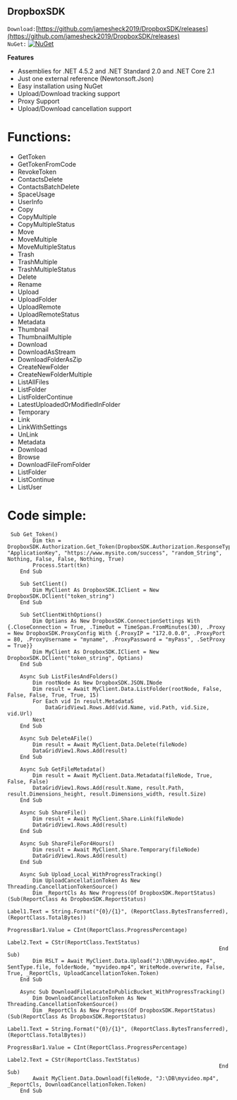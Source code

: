 ## DropboxSDK

`Download:`[https://github.com/jamesheck2019/DropboxSDK/releases](https://github.com/jamesheck2019/DropboxSDK/releases)<br>
`NuGet:`
[![NuGet](https://img.shields.io/nuget/v/DeQmaTech.DropboxSDK.svg?style=flat-square&logo=nuget)](https://www.nuget.org/packages/DeQmaTech.DropboxSDK)<br>

**Features**
* Assemblies for .NET 4.5.2 and .NET Standard 2.0 and .NET Core 2.1
* Just one external reference (Newtonsoft.Json)
* Easy installation using NuGet
* Upload/Download tracking support
* Proxy Support
* Upload/Download cancellation support

# Functions:
* GetToken
* GetTokenFromCode
* RevokeToken
* ContactsDelete
* ContactsBatchDelete
* SpaceUsage
* UserInfo
* Copy
* CopyMultiple
* CopyMultipleStatus
* Move
* MoveMultiple
* MoveMultipleStatus
* Trash
* TrashMultiple
* TrashMultipleStatus
* Delete
* Rename
* Upload
* UploadFolder
* UploadRemote
* UploadRemoteStatus
* Metadata
* Thumbnail
* ThumbnailMultiple
* Download
* DownloadAsStream
* DownloadFolderAsZip
* CreateNewFolder
* CreateNewFolderMultiple
* ListAllFiles
* ListFolder
* ListFolderContinue
* LatestUploadedOrModifiedInFolder
* Temporary
* Link
* LinkWithSettings
* UnLink
* Metadata
* Download
* Browse
* DownloadFileFromFolder
* ListFolder
* ListContinue
* ListUser


# Code simple:
```vb.net
 Sub Get_Token()
        Dim tkn = DropboxSDK.Authorization.Get_Token(DropboxSDK.Authorization.ResponseType.token, "ApplicationKey", "https://www.mysite.com/success", "random_String", Nothing, False, False, Nothing, True)
        Process.Start(tkn)
    End Sub
```
```vb.net
    Sub SetClient()
        Dim MyClient As DropboxSDK.IClient = New DropboxSDK.DClient("token_string")
    End Sub
```
```vb.net
    Sub SetClientWithOptions()
        Dim Optians As New DropboxSDK.ConnectionSettings With {.CloseConnection = True, .TimeOut = TimeSpan.FromMinutes(30), .Proxy = New DropboxSDK.ProxyConfig With {.ProxyIP = "172.0.0.0", .ProxyPort = 80, .ProxyUsername = "myname", .ProxyPassword = "myPass", .SetProxy = True}}
        Dim MyClient As DropboxSDK.IClient = New DropboxSDK.DClient("token_string", Optians)
    End Sub
```
```vb.net
    Async Sub ListFilesAndFolders()
        Dim rootNode As New DropboxSDK.JSON.INode
        Dim result = Await MyClient.Data.ListFolder(rootNode, False, False, False, True, True, 15)
        For Each vid In result.MetadataS
            DataGridView1.Rows.Add(vid.Name, vid.Path, vid.Size, vid.Url)
        Next
    End Sub
```
```vb.net
    Async Sub DeleteAFile()
        Dim result = Await MyClient.Data.Delete(fileNode)
        DataGridView1.Rows.Add(result)
    End Sub
```
```vb.net
    Async Sub GetFileMetadata()
        Dim result = Await MyClient.Data.Metadata(fileNode, True, False, False)
        DataGridView1.Rows.Add(result.Name, result.Path, result.Dimensions_height, result.Dimensions_width, result.Size)
    End Sub
```
```vb.net
    Async Sub ShareFile()
        Dim result = Await MyClient.Share.Link(fileNode)
        DataGridView1.Rows.Add(result)
    End Sub
```
```vb.net
    Async Sub ShareFileFor4Hours()
        Dim result = Await MyClient.Share.Temporary(fileNode)
        DataGridView1.Rows.Add(result)
    End Sub
```
```vb.net
    Async Sub Upload_Local_WithProgressTracking()
        Dim UploadCancellationToken As New Threading.CancellationTokenSource()
        Dim _ReportCls As New Progress(Of DropboxSDK.ReportStatus)(Sub(ReportClass As DropboxSDK.ReportStatus)
                                                                       Label1.Text = String.Format("{0}/{1}", (ReportClass.BytesTransferred), (ReportClass.TotalBytes))
                                                                       ProgressBar1.Value = CInt(ReportClass.ProgressPercentage)
                                                                       Label2.Text = CStr(ReportClass.TextStatus)
                                                                   End Sub)
        Dim RSLT = Await MyClient.Data.Upload("J:\DB\myvideo.mp4", SentType.file, folderNode, "myvideo.mp4", WriteMode.overwrite, False, True, _ReportCls, UploadCancellationToken.Token)
    End Sub
```
```vb.net
    Async Sub DownloadFileLocateInPublicBucket_WithProgressTracking()
        Dim DownloadCancellationToken As New Threading.CancellationTokenSource()
        Dim _ReportCls As New Progress(Of DropboxSDK.ReportStatus)(Sub(ReportClass As DropboxSDK.ReportStatus)
                                                                       Label1.Text = String.Format("{0}/{1}", (ReportClass.BytesTransferred), (ReportClass.TotalBytes))
                                                                       ProgressBar1.Value = CInt(ReportClass.ProgressPercentage)
                                                                       Label2.Text = CStr(ReportClass.TextStatus)
                                                                   End Sub)
        Await MyClient.Data.Download(fileNode, "J:\DB\myvideo.mp4", _ReportCls, DownloadCancellationToken.Token)
    End Sub
```
